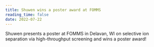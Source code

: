 ```yaml
---
title: Shuwen wins a poster award at FOMMS
reading_time: false
date: 2022-07-22
---
```


Shuwen presents a poster at FOMMS in Delavan, WI on selective ion separation via high-throughput screening and wins a poster award!

<!--more-->
